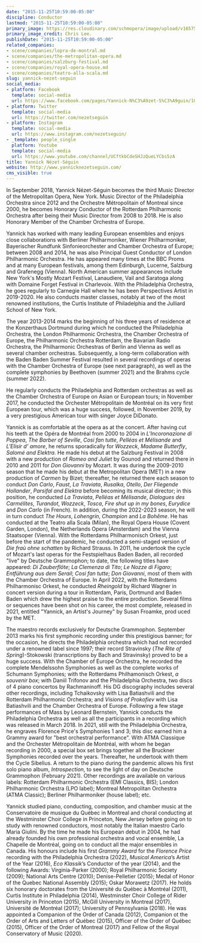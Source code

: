 ```yaml
---
date: "2015-11-25T10:59:00-05:00"
discipline: Conductor
lastmod: "2015-11-25T10:59:00-05:00"
primary_image: https://res.cloudinary.com/schmopera/image/upload/v1657552291/media/2022/07/YannickNezetSeguin_ChrisLee_duedeu.jpg
primary_image_credit: Chris Lee.
publishDate: "2015-11-25T10:59:00-05:00"
related_companies:
- scene/companies/lopra-de-montral.md
- scene/companies/the-metropolitan-opera.md
- scene/companies/salzburg-festival.md
- scene/companies/royal-opera-house.md
- scene/companies/teatro-alla-scala.md
slug: yannick-nezet-seguin
social_media:
- platform: Facebook
  template: social-media
  url: https://www.facebook.com/pages/Yannick-N%C3%A9zet-S%C3%A9guin/103782322994297?fref=ts
- platform: Twitter
  template: social-media
  url: https://twitter.com/nezetseguin
- platform: Instagram
  template: social-media
  url: https://www.instagram.com/nezetseguin/
- _template: people_single
  platform: Youtube
  template: social-media
  url: https://www.youtube.com/channel/UCftkbCdeSHJzQueLYCbs5zA
title: Yannick Nézet-Séguin
website: http://www.yannicknezetseguin.com/
cms_visible: true
---
```

In September 2018, Yannick Nézet-Séguin becomes the third Music Director of the Metropolitan Opera, New York. Music Director of the Philadelphia Orchestra since 2012 and the Orchestre Métropolitain of Montreal since 2000, he becomes Honorary Conductor of the Rotterdam Philharmonic Orchestra after being their Music Director from 2008 to 2018. He is also Honorary Member of the Chamber Orchestra of Europe.

Yannick has worked with many leading European ensembles and enjoys close collaborations with Berliner Philharmoniker, Wiener Philharmoniker, Bayerischer Rundfunk Sinfonieorchester and Chamber Orchestra of Europe; between 2008 and 2014, he was also Principal Guest Conductor of London Philharmonic Orchestra. He has appeared many times at the BBC Proms and at many European festivals, among them Edinburgh, Lucerne, Salzburg and Grafenegg (Vienna). North American summer appearances include New York's Mostly Mozart Festival, Lanaudiere, Vail and Saratoga along with Domaine Forget Festival in Charlevoix. With the Philadelphia Orchestra, he goes regularly to Carnegie Hall where he has been Perspectives Artist in 2019-2020. He also conducts master classes, notably at two of the most renowned institutions, the Curtis Institute of Philadelphia and the Julliard School of New York.

The year 2013-2014 marks the beginning of his three years of residence at the Konzerthaus Dortmund during which he conducted the Philadelphia Orchestra, the London Philharmonic Orchestra, the Chamber Orchestra of Europe, the Philharmonic Orchestra Rotterdam, the Bavarian Radio Orchestra, the Philharmonic Orchestras of Berlin and Vienna as well as several chamber orchestras. Subsequently, a long-term collaboration with the Baden Baden Summer Festival resulted in several recordings of operas with the Chamber Orchestra of Europe (see next paragraph), as well as the complete symphonies by Beethoven (summer 2021) and the Brahms cycle (summer 2022).

He regularly conducts the Philadelphia and Rotterdam orchestras as well as the Chamber Orchestra of Europe on Asian or European tours; in November 2017, he conducted the Orchester Métropolitain de Montréal on its very first European tour, which was a huge success, followed, in November 2019, by a very prestigious American tour with singer Joyce DiDonato.

Yannick is as comfortable at the opera as at the concert. After having cut his teeth at the Opéra de Montréal from 2000 to 2004 in _L'Incoronazione di Poppea_, _The Barber of Seville_, _Cosi fan tutte_, _Pelléas et Mélisande_ and _L'Elisir d' amore_, he returns sporadically for _Wozzeck_, _Madame Butterfly_, _Salomé and Elektra_. He made his debut at the Salzburg Festival in 2008 with a new production of _Romeo and Juliet_ by Gounod and returned there in 2010 and 2011 for _Don Giovanni_ by Mozart. It was during the 2009-2010 season that he made his debut at the Metropolitan Opera (MET) in a new production of _Carmen_ by Bizet; thereafter, he returned there each season to conduct _Don Carlo_, _Faust_, _La Traviata_, _Rusalka_, _Otello_, _Der Fliegende Hollander_, _Parsifal and Elektra_ before becoming its musical director; in this position, he conducted _La Traviata_, _Pelléas et Mélisande_, _Dialogues des Carmélites_, _Turandot_, _Wozzeck_, _Tosca_, _Fire shut up in my bones_, _Eurydice_ and _Don Carlo_ (in French). In addition, during the 2022-2023 season, he will in turn conduct _The Hours_, _Lohengrin_, _Champion_ and _La Bohême_. He has conducted at the Teatro alla Scala (Milan), the Royal Opera House (Covent Garden, London), the Netherlands Opera (Amsterdam) and the Vienna Staatsoper (Vienna). With the Rotterdams Philharmonisch Orkest, just before the start of the pandemic, he conducted a semi-staged version of _Die fraù ohne schatten_ by Richard Strauss. In 2011, he undertook the cycle of Mozart's last operas for the Festspielhaus Baden Baden, all recorded "live" by Deutsche Grammophon; to date, the following titles have appeared: _Di Zauberflöte_; _La Clemenza di Tito_; _Le Nozze di Figaro_; _Entführung aus dem Serail_; _Cosi fan tutte_; _Don Giovanni_, most of them with the Chamber Orchestra of Europe. In April 2022, with the Rotterdams Philharmonisc Orkest, he conducted _Rheingold_ by Richard Wagner in concert version during a tour in Rotterdam, Paris, Dortmund and Baden Baden which drew the highest praise to the entire production. Several films or sequences have been shot on his career, the most complete, released in 2021, entitled "Yannick, an Artist's Journey" by Susan Froamke, prod uced  
by the MET.

The maestro records exclusively for Deutsche Grammophon. September 2013 marks his first symphonic recording under this prestigious banner; for the occasion, he directs the Philadelphia orchestra which had not recorded under a renowned label since 1997; their record Stravinsky (_The Rite of Spring_)-Stokowski (transcriptions by Bach and Stravinsky) proved to be a huge success. With the Chamber of Europe Orchestra, he recorded the complete Mendelssohn Symphonies as well as the complete works of Schumann Symphonies; with the Rotterdams Philhamonisch Orkest, _a souvenir box_; with Daniil Trifonov and the Philadelphia Orchestra, two discs of 4 piano concertos by Rachmaninoff. His DG discography includes several other recordings, including Tchaikovsky with Lisa Batiashvili and the Rotterdam Philharmonic Orchestra; and _Visions of Prokofiev_ with Lisa Batiashvili and the Chamber Orchestra of Europe. Following a few stage performances of Mass by Leonard Bernstein, Yannick conducts the Philadelphia Orchestra as well as all the participants in a recording which was released in March 2018. In 2021, still with the Philadelphia Orchestra, he engraves Florence Price's Symphonies 1 and 3; this disc earned him a Grammy award for "best orchestral performance". With ATMA Classique and the Orchester Métropolitain de Montréal, with whom he began recording in 2000, a special box set brings together all the Bruckner Symphonies recorded over the years. Thereafter, he undertook with them the Cycle Sibelius. A return to the piano during the pandemic allows his first solo piano album, _Introspection_, to see the light of day on Deutsche Grammophon (February 2021). Other recordings are available on various labels: Rotterdam Philharmonic Orchestra (EMI Classics, BIS); London Philharmonic Orchestra (LPO label); Montreal Metropolitan Orchestra (ATMA Classic); Berliner Philharmoniker (house label); etc.

Yannick studied piano, conducting, composition, and chamber music at the Conservatoire de musique du Québec in Montreal and choral conducting at the Westminster Choir College in Princeton, New Jersey before going on to study with renowned conductors, most notably the Italian maestro Carlo Maria Giulini. By the time he made his European debut in 2004, he had already founded his own professional orchestra and vocal ensemble, La Chapelle de Montréal, going on to conduct all the major ensembles in Canada. His honours include his first _Grammy Award_ for the _Florence Price_ recording with the Philadelphia Orchestra (2022), _Musical America_’s Artist of the Year (2016), _Eco Klassik_’s Conductor of the year (2014), and the following Awards: Virginia-Parker (2000); Royal Philharmonic Society (2009); National Arts Centre (2010); Denise-Pelletier (2015); Medal of Honor of the Quebec National Assembly (2015); Oskar Morawetz (2017). He holds six honorary doctorates from the Université du Québec à Montréal (2011), Curtis Institute in Philadelphia (2014), Westminster Choir College of Rider University in Princeton (2015), McGill University in Montreal (2017), Université de Montréal (2017); University of Pennsylvania (2018). He was appointed a Companion of the Order of Canada (2012), Companion ot the Order of Arts and Letters of Québec (2015), Officer of the Order of Québec (2015), Officer of the Order of Montreal (2017) and Fellow of the Royal Conservatory of Music (2020).